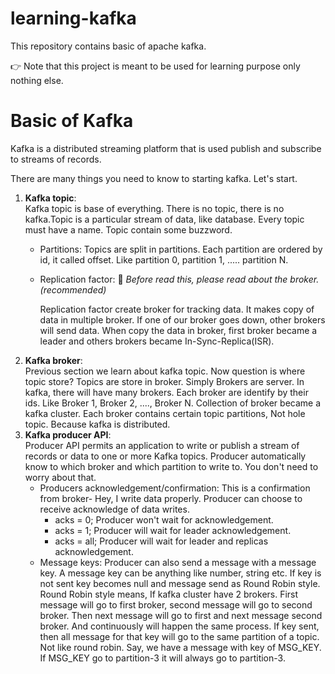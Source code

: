 # learning-kafka

This repository contains basic of apache kafka.

👉 Note that this project is meant to be used for learning purpose only nothing else.
# Basic of Kafka
Kafka is a distributed streaming platform that is used publish and subscribe to streams of records.

There are many things you need to know to starting kafka. Let's start.

1. **Kafka topic**:  
Kafka topic is base of everything. There is no topic, there is no kafka.Topic is a particular stream of data, like database. Every topic must have a name. Topic contain some buzzword.
    - Partitions: 
       Topics are split in partitions. Each partition are ordered by id, it called offset. Like partition 0, partition 1, ..... partition N.
    - Replication factor: 
      🙏 *Before read this, please read about the broker.(recommended)* 

      Replication factor create broker for tracking data. It makes copy of data in multiple broker. If one of our broker goes down, other brokers will send data. When copy the data in broker, first broker became a leader and others brokers became In-Sync-Replica(ISR).
2. **Kafka broker**:    
 Previous section we learn about kafka topic. Now question is where topic store? Topics are store in broker. Simply Brokers are server. In kafka, there will have many brokers. Each broker are identify by their ids. Like Broker 1, Broker 2, ...., Broker N. Collection of broker became a kafka cluster. Each broker contains certain topic partitions, Not hole topic. Because kafka is distributed.
  3. **Kafka producer API**:   
 Producer API permits an application to write or publish a stream of records or data to one or more Kafka topics. Producer automatically know to which broker and which partition to write to. You don't need to worry about that.
     - Producers acknowledgement/confirmation:
     This is a confirmation from broker- Hey, I write data properly. Producer can choose to receive acknowledge of data writes.
         - acks = 0; Producer won't wait for acknowledgement.
         - acks = 1; Producer will wait for leader acknowledgement.
         - acks = all; Producer will wait for leader and replicas acknowledgement.
     - Message keys:                                               Producer can also send a message with a message key. A message key can be anything like number, string etc. If key is not sent key becomes null and message send as Round Robin style. Round Robin style means, If kafka cluster have 2 brokers. First message will go to first broker, second message will go to second broker. Then next message will go to first and next message second broker. And continuously will happen the same process. If key sent, then all message for that key will go to the same partition of a topic. Not like round robin. Say, we have a message with key of MSG_KEY. If MSG_KEY go to partition-3 it will always go to partition-3.